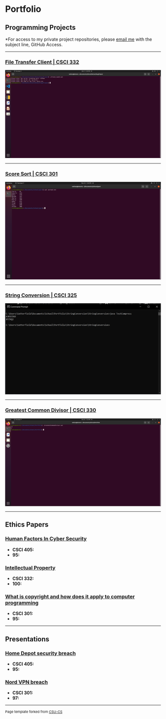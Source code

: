 Portfolio
=========

Programming Projects
--------------------

*For access to my private project repositories, please [email me](mailto:NDSatterfield@csustudent.net?subject=GitHub%20Access) with the subject line, GitHub Access.

---
### [File Transfer Client | CSCI 332](project1)

![Client Input](images/Client.png)

---
### [Score Sort | CSCI 301](project2)

![Sorted Scores](images/sorted.png)

---
### [String Conversion | CSCI 325](project3)

![Compressed String](images/compress.PNG)

---
### [Greatest Common Divisor | CSCI 330](project4)

![GCD](images/gcd.png)

---

Ethics Papers
-------------

### [Human Factors In Cyber Security](/pdf/Human-Factor.pdf)

-   **CSCI 405:**  
-   **95:**

### [Intellectual Property](/pdf/Intellectual-Property.pdf)

-   **CSCI 332:** 
-   **100:**

### [What is copyright and how does it apply to computer programming](/pdf/copyright.pdf)

-   **CSCI 301:** 
-   **95:**

---

Presentations
-------------

### [Home Depot security breach](/pdf/Home-Depot.pdf)

- **CSCI 405:** 
- **95:**


### [Nord VPN breach](/pdf/Nord.pdf)

- **CSCI 301:** 
- **97:**

---

<p style="font-size:11px">Page template forked from <a href="https://github.com/csu-cs/csci-portfolio">CSU-CS</a></p>
<!-- Remove above link if you don't want to attributive -->
